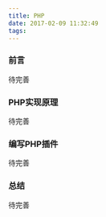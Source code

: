 ```yaml
---
title: PHP
date: 2017-02-09 11:32:49
tags:
---
```

### 前言
待完善

### PHP实现原理

待完善

### 编写PHP插件

待完善

### 总结

待完善

